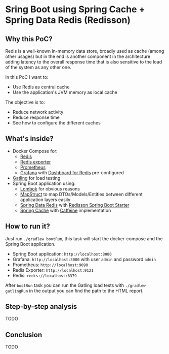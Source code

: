 # Sring Boot using Spring Cache + Spring Data Redis (Redisson)

## Why this PoC?

Redis is a well-known in-memory data store, broadly used as cache (among other usages) but in the end is another
component in the architecture adding latency to the overall response time that is also sensitive to the load of the
system as any other one.

In this PoC I want to:

* Use Redis as central cache
* Use the application's JVM memory as local cache

The objective is to:

* Reduce network activity
* Reduce response time
* See how to configure the different caches

## What's inside?

- Docker Compose for:
  - [Redis](https://hub.docker.com/_/redis)
  - [Redis exporter](https://hub.docker.com/r/oliver006/redis_exporter)
  - [Prometheus](https://hub.docker.com/r/prom/prometheus)
  - [Grafana](https://hub.docker.com/r/grafana/grafana)
    with [Dashboard for Redis](https://grafana.com/grafana/dashboards/14091) pre-configured
- [Gatling](https://gatling.io/) for load testing
- Spring Boot application using:
  - [Lombok](https://projectlombok.org/) for obvious reasons
  - [MapStruct](https://mapstruct.org/) to map DTOs/Models/Entities between different application layers easily
  - [Spring Data Redis](https://docs.spring.io/spring-data/data-redis/docs/current/reference/html/#reference)
    with [Redisson Spring Boot Starter](https://github.com/redisson/redisson/tree/master/redisson-spring-boot-starter)
  - [Spring Cache](https://docs.spring.io/spring-framework/docs/3.2.x/spring-framework-reference/html/cache.html)
    with [Caffeine](https://github.com/ben-manes/caffeine) implementation

## How to run it?

Just run `./gradlew bootRun`, this task will start the docker-compose and the Spring Boot application.

* Spring Boot application: `http://localhost:8080`
* Grafana: `http://localhost:3000` with user `admin` and password `admin`
* Prometheus: `http://localhost:9090`
* Redis Exporter: `http://localhost:9121`
* Redis: `redis://localhost:6379`

After `bootRun` task you can run the Gatling load tests with `./gradlew gatlingRun` in the output you can find the path
to the HTML report.

## Step-by-step analysis

TODO

## Conclusion

TODO
